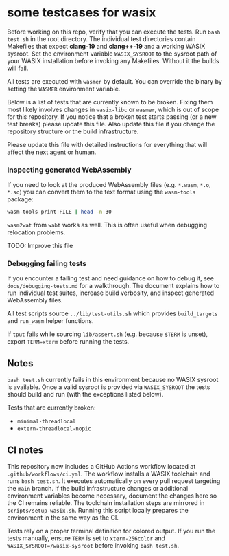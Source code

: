# some testcases for wasix

Before working on this repo, verify that you can execute the tests. Run `bash test.sh` in the root directory.  The individual test directories contain Makefiles that expect **clang‑19** and **clang++‑19** and a working WASIX sysroot.  Set the environment variable `WASIX_SYSROOT` to the sysroot path of your WASIX installation before invoking any Makefiles.  Without it the builds will fail.

All tests are executed with `wasmer` by default.  You can override the binary by setting the `WASMER` environment variable.

Below is a list of tests that are currently known to be broken.  Fixing them most likely involves changes in `wasix-libc` or `wasmer`, which is out of scope for this repository.  If you notice that a broken test starts passing (or a new test breaks) please update this file.  Also update this file if you change the repository structure or the build infrastructure.

Please update this file with detailed instructions for everything that will affect the next agent or human.

### Inspecting generated WebAssembly

If you need to look at the produced WebAssembly files (e.g. `*.wasm`, `*.o`, `*.so`)
you can convert them to the text format using the `wasm-tools` package:

```bash
wasm-tools print FILE | head -n 30
```

`wasm2wat` from `wabt` works as well.  This is often useful when debugging relocation problems.

TODO: Improve this file

### Debugging failing tests

If you encounter a failing test and need guidance on how to debug it, see
`docs/debugging-tests.md` for a walkthrough. The document explains how to run
individual test suites, increase build verbosity, and inspect generated
WebAssembly files.

All test scripts source `../lib/test-utils.sh` which provides `build_targets` and
`run_wasm` helper functions.

If `tput` fails while sourcing `lib/assert.sh` (e.g. because `$TERM` is unset),
export `TERM=xterm` before running the tests.

## Notes

`bash test.sh` currently fails in this environment because no WASIX sysroot is
available.  Once a valid sysroot is provided via `WASIX_SYSROOT` the tests
should build and run (with the exceptions listed below).

Tests that are currently broken:
- `minimal-threadlocal`
- `extern-threadlocal-nopic`

## CI notes

This repository now includes a GitHub Actions workflow located at
`.github/workflows/ci.yml`. The workflow installs a WASIX toolchain and runs
`bash test.sh`. It executes automatically on every pull request targeting the
`main` branch. If the build infrastructure changes or additional environment
variables become necessary, document the changes here so the CI remains
reliable. The toolchain installation steps are mirrored in `scripts/setup-wasix.sh`.
Running this script locally prepares the environment in the same way as the CI.

Tests rely on a proper terminal definition for colored output. If you run the
tests manually, ensure `TERM` is set to `xterm-256color` and
`WASIX_SYSROOT=/wasix-sysroot` before invoking `bash test.sh`.
